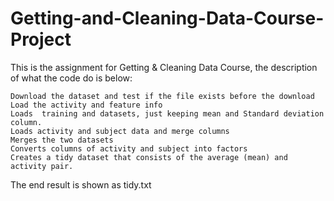 # Getting-and-Cleaning-Data-Course-Project
This is the assignment for Getting & Cleaning Data Course, the description of what the code do is below:

    Download the dataset and test if the file exists before the download
    Load the activity and feature info
    Loads  training and datasets, just keeping mean and Standard deviation column.
    Loads activity and subject data and merge columns
    Merges the two datasets
    Converts columns of activity and subject into factors
    Creates a tidy dataset that consists of the average (mean) and activity pair.

The end result is shown as tidy.txt
